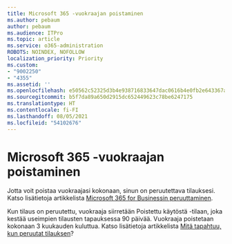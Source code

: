 ```yaml
---
title: Microsoft 365 -vuokraajan poistaminen
ms.author: pebaum
author: pebaum
ms.audience: ITPro
ms.topic: article
ms.service: o365-administration
ROBOTS: NOINDEX, NOFOLLOW
localization_priority: Priority
ms.custom:
- "9002250"
- "4355"
ms.assetid: ''
ms.openlocfilehash: e50562c52325d3b4e938716833647dac0616b4e0fb2e643367a697e13f0b9ab2
ms.sourcegitcommit: b5f7da89a650d2915dc652449623c78be6247175
ms.translationtype: HT
ms.contentlocale: fi-FI
ms.lasthandoff: 08/05/2021
ms.locfileid: "54102676"
---
```

# <a name="delete-microsoft-365-tenant"></a>Microsoft 365 -vuokraajan poistaminen

Jotta voit poistaa vuokraajasi kokonaan, sinun on peruutettava tilauksesi. Katso lisätietoja artikkelista [Microsoft 365 for Businessin peruuttaminen](https://docs.microsoft.com/microsoft-365/commerce/subscriptions/cancel-your-subscription?view=o365-worldwide). 
 
Kun tilaus on peruutettu, vuokraaja siirretään Poistettu käytöstä -tilaan, joka kestää useimpien tilausten tapauksessa 90 päivää. Vuokraaja poistetaan kokonaan 3 kuukauden kuluttua. Katso lisätietoja artikkelista [Mitä tapahtuu, kun peruutat tilauksen](https://docs.microsoft.com/microsoft-365/commerce/subscriptions/cancel-your-subscription?view=o365-worldwide#what-happens-when-you-cancel-a-subscription)?
